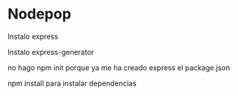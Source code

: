 # Nodepop

Instalo express

Instalo express-generator

no hago npm init porque ya me ha creado express el package.json

npm install para instalar dependencias


